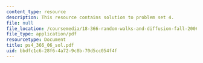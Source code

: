 ```yaml
---
content_type: resource
description: This resource contains solution to problem set 4.
file: null
file_location: /coursemedia/18-366-random-walks-and-diffusion-fall-2006/bbdfc1c628f64a729c8b70d5cc054f4f_ps4_366_06_sol.pdf
file_type: application/pdf
resourcetype: Document
title: ps4_366_06_sol.pdf
uid: bbdfc1c6-28f6-4a72-9c8b-70d5cc054f4f
---
```

